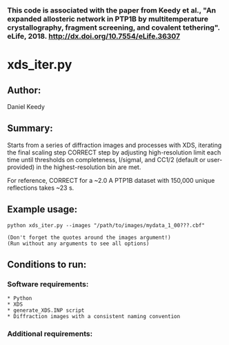 

### This code is associated with the paper from Keedy et al., "An expanded allosteric network in PTP1B by multitemperature crystallography, fragment screening, and covalent tethering". eLife, 2018. http://dx.doi.org/10.7554/eLife.36307


xds\_iter.py
============

## Author:

Daniel Keedy

## Summary:

Starts from a series of diffraction images and processes with XDS, iterating
the final scaling step CORRECT step by adjusting high-resolution limit each time
until thresholds on completeness, I/sigmaI, and CC1/2 (default or user-provided)
in the highest-resolution bin are met.

For reference, CORRECT for a ~2.0 A PTP1B dataset with 150,000 unique reflections 
takes ~23 s.

## Example usage:

```
python xds_iter.py --images "/path/to/images/mydata_1_00???.cbf" 

(Don't forget the quotes around the images argument!)
(Run without any arguments to see all options)
```

## Conditions to run:

### Software requirements:

```
* Python
* XDS
* generate_XDS.INP script
* Diffraction images with a consistent naming convention
```

### Additional requirements:

